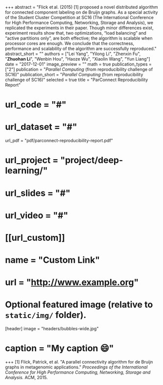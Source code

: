 +++
abstract = "Flick et al. (2015) [1] proposed a novel distributed algorithm for connected component labeling on de Bruijn graphs. As a special activity of the Student Cluster Competition at SC16 (The International Conference for High Performance Computing, Networking, Storage and Analysis), we replicated the experiments in their paper. Though minor differences exist, experiment results show that, two optimizations, “load balancing” and “active partitions only”, are both effective; the algorithm is scalable when processor cores are enough. We conclude that the correctness, performance and scalability of the algorithm are successfully reproduced."
abstract_short = ""
authors = ["Lei Yang", "Yilong Li", "Zhenxin Fu", "**Zhuohan Li**", "Wenbin Hou", "Haoze Wu", "Xiaolin Wang", "Yun Liang"]
date = "2017-12-01"
image_preview = ""
math = true
publication_types = ["2"]
publication = "*Parallel Computing* (from reproducibility challenge of SC16)"
publication_short = "*Parallel Computing* (from reproducibility challenge of SC16)"
selected = true
title = "ParConnect Reproducibility Report"
# url_code = "#"
# url_dataset = "#"
url_pdf = "pdf/parconnect-reproducibility-report.pdf"
# url_project = "project/deep-learning/"
# url_slides = "#"
# url_video = "#"

# [[url_custom]]
# name = "Custom Link"
# url = "http://www.example.org"

# Optional featured image (relative to `static/img/` folder).
[header]
image = "headers/bubbles-wide.jpg"
# caption = "My caption :smile:"

+++
[1] Flick, Patrick, et al. "A parallel connectivity algorithm for de Bruijn graphs in metagenomic applications." *Proceedings of the International Conference for High Performance Computing, Networking, Storage and Analysis.* ACM, 2015.